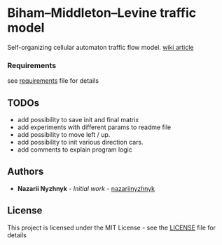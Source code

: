 # Biham–Middleton–Levine traffic model

Self-organizing cellular automaton traffic flow model. [wiki article](https://en.wikipedia.org/wiki/Biham–Middleton–Levine_traffic_model)

### Requirements

see [requirements](requirements.txt) file for details

## TODOs

- add possibility to save init and final matrix
- add experiments with different params to readme file
- add possibility to move left / up.
- add possibility to init various direction cars.
- add comments to explain program logic

## Authors

* **Nazarii Nyzhnyk** - *Initial work* - [nazariinyzhnyk](https://github.com/nazariinyzhnyk)

## License

This project is licensed under the MIT License - see the [LICENSE](LICENSE.txt) file for details
